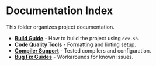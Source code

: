 # Documentation Index

This folder organizes project documentation.

- **[Build Guide](inside/BUILD.md)** - How to build the project using `dev.sh`.
- **[Code Quality Tools](inside/CODE_QUALITY.md)** - Formatting and linting setup.
- **[Compiler Support](inside/COMPILER_SUPPORT.md)** - Tested compilers and configuration.
- **[Bug Fix Guides](../doc/bugs/)** - Workarounds for known issues.

